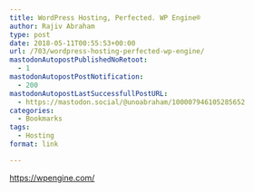 ```yaml
---
title: WordPress Hosting, Perfected. WP Engine®
author: Rajiv Abraham
type: post
date: 2018-05-11T00:55:53+00:00
url: /703/wordpress-hosting-perfected-wp-engine/
mastodonAutopostPublishedNoRetoot:
  - 1
mastodonAutopostPostNotification:
  - 200
mastodonAutopostLastSuccessfullPostURL:
  - https://mastodon.social/@unoabraham/100007946105285652
categories:
  - Bookmarks
tags:
  - Hosting
format: link

---
```

<https://wpengine.com/>